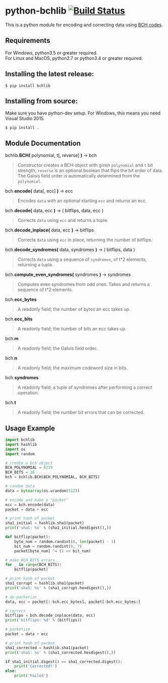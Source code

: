 python-bchlib [![Build Status](https://travis-ci.com/jkent/python-bchlib.svg?branch=master)](https://travis-ci.com/jkent/python-bchlib)
=============

This is a python module for encoding and correcting data using [BCH codes](https://en.wikipedia.org/wiki/BCH_code).

## Requirements
  For Windows, python3.5 or greater required.<br>
  For Linux and MacOS, python2.7 or python3.4 or greater required.

## Installing the latest release:
    $ pip install bchlib

## Installing from source:
  Make sure you have python-dev setup.  For Windows, this means you need Visual Studio 2015.

    $ pip install .

## Module Documentation
bchlib.__BCH(__ polynomial, t[, reverse] __)__ → bch
> Constructor creates a BCH object with given `polynomial` and `t` bit strength, `reverse` is an optional boolean that flips the bit order of data. The Galois field order is automatically determined from the `polynomial`.

bch.__encode(__ data[, ecc] __)__ → ecc
> Encodes `data` with an optional starting `ecc` and returns an ecc.

bch.__decode(__ data, ecc __)__ → ( bitflips, data, ecc )
> Corrects `data` using `ecc` and returns a tuple.

bch.__decode_inplace(__ data, ecc __)__ → bitflips
> Corrects `data` using `ecc` in place, returning the number of bitflips.

bch.__decode_syndromes(__ data, syndromes __)__ → ( bitflips, data )
> Corrects `data` using a sequence of `syndromes`, of t*2 elements, returning a tuple.

bch.__compute_even_syndromes(__ syndromes __)__ → syndromes
> Computes even syndromes from odd ones. Takes and returns a sequence of t*2 elements.

bch.__ecc_bytes__
> A readonly field; the number of bytes an ecc takes up.

bch.__ecc_bits__
> A readonly field; the number of bits an ecc takes up.

bch.__m__
> A readonly field; the Galois field order.

bch.__n__
> A readonly field; the maximum codeword size in bits.

bch.__syndromes__
> A readonly field; a tuple of syndromes after performing a correct operation.

bch.__t__
> A readonly field; the number bit errors that can be corrected.

## Usage Example

```python
import bchlib
import hashlib
import os
import random

# create a bch object
BCH_POLYNOMIAL = 8219
BCH_BITS = 16
bch = bchlib.BCH(BCH_POLYNOMIAL, BCH_BITS)

# random data
data = bytearray(os.urandom(512))

# encode and make a "packet"
ecc = bch.encode(data)
packet = data + ecc

# print hash of packet
sha1_initial = hashlib.sha1(packet)
print('sha1: %s' % (sha1_initial.hexdigest(),))

def bitflip(packet):
    byte_num = random.randint(0, len(packet) - 1)
    bit_num = random.randint(0, 7)
    packet[byte_num] ^= (1 << bit_num)

# make BCH_BITS errors
for _ in range(BCH_BITS):
    bitflip(packet)

# print hash of packet
sha1_corrupt = hashlib.sha1(packet)
print('sha1: %s' % (sha1_corrupt.hexdigest(),))

# de-packetize
data, ecc = packet[:-bch.ecc_bytes], packet[-bch.ecc_bytes:]

# correct
bitflips = bch.decode_inplace(data, ecc)
print('bitflips: %d' % (bitflips))

# packetize
packet = data + ecc

# print hash of packet
sha1_corrected = hashlib.sha1(packet)
print('sha1: %s' % (sha1_corrected.hexdigest(),))

if sha1_initial.digest() == sha1_corrected.digest():
    print('Corrected!')
else:
    print('Failed')
```
